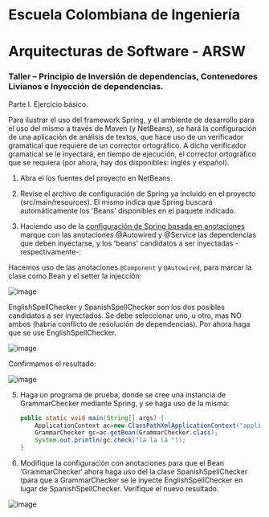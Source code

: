 # Escuela Colombiana de Ingeniería
# Arquitecturas de Software - ARSW
### Taller – Principio de Inversión de dependencias, Contenedores Livianos e Inyección de dependencias.

Parte I. Ejercicio básico.

Para ilustrar el uso del framework Spring, y el ambiente de desarrollo para el uso del mismo a través de Maven (y NetBeans), se hará la configuración de una aplicación de análisis de textos, que hace uso de un verificador gramatical que requiere de un corrector ortográfico. A dicho verificador gramatical se le inyectará, en tiempo de ejecución, el corrector ortográfico que se requiera (por ahora, hay dos disponibles: inglés y español).

1. Abra el los fuentes del proyecto en NetBeans.

2. Revise el archivo de configuración de Spring ya incluido en el proyecto (src/main/resources). El mismo indica que Spring buscará automáticamente los 'Beans' disponibles en el paquete indicado.

3. Haciendo uso de la [configuración de Spring basada en anotaciones](https://docs.spring.io/spring-boot/docs/current/reference/html/using-boot-spring-beans-and-dependency-injection.html) marque con las anotaciones @Autowired y @Service las dependencias que deben inyectarse, y los 'beans' candidatos a ser inyectadas -respectivamente-:

Hacemos uso de las anotaciones `@Component` y `@Autowired`, para marcar la clase como Bean y el setter la injección:

![image](https://github.com/AndresOnate/Spring_LightweightCont_Annotation-DI_Example/assets/63562181/b53890de-8b5f-42c9-87fb-66efd3a55625)


EnglishSpellChecker y SpanishSpellChecker son los dos posibles candidatos a ser inyectados. Se debe seleccionar uno, u otro, mas NO ambos (habría conflicto de resolución de dependencias). Por ahora haga que se use EnglishSpellChecker.

![image](https://github.com/AndresOnate/Spring_LightweightCont_Annotation-DI_Example/assets/63562181/62dc1145-b3cb-43b8-895d-a91ce65e9bf5)

Confirmamos el resultado:

![image](https://github.com/AndresOnate/Spring_LightweightCont_Annotation-DI_Example/assets/63562181/58c86adc-3503-4f71-a3d3-a508193b92be)

 
5.	Haga un programa de prueba, donde se cree una instancia de GrammarChecker mediante Spring, y se haga uso de la misma:

	```java
	public static void main(String[] args) {
		ApplicationContext ac=new ClassPathXmlApplicationContext("applicationContext.xml");
		GrammarChecker gc=ac.getBean(GrammarChecker.class);
		System.out.println(gc.check("la la la "));
	}
	```
	
6.	Modifique la configuración con anotaciones para que el Bean ‘GrammarChecker‘ ahora haga uso del  la clase SpanishSpellChecker (para que a GrammarChecker se le inyecte EnglishSpellChecker en lugar de  SpanishSpellChecker. Verifique el nuevo resultado.


![image](https://github.com/AndresOnate/Spring_LightweightCont_Annotation-DI_Example/assets/63562181/25427608-9968-416e-8276-a563ee0e878e)
